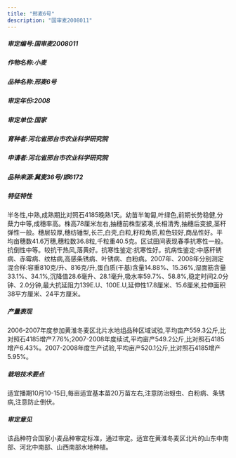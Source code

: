 ```yaml
---
title: "邢麦6号"
description: "国审麦2008011"
---
```

##### 审定编号:国审麦2008011

##### 作物名称:小麦

##### 品种名称:邢麦6号

##### 审定年份:2008

##### 审定单位:国家

##### 育种者:河北省邢台市农业科学研究院

##### 申请者:河北省邢台市农业科学研究院

##### 品种来源:冀麦36号/邯6172

##### 特征特性
半冬性,中熟,成熟期比对照石4185晚熟1天。幼苗半匍匐,叶绿色,前期长势稳健,分蘖力中等,成穗率高。株高78厘米左右,抽穗前株型紧凑,长相清秀,抽穗后变披,茎秆弹性一般。穗层较厚,穗纺锤型,长芒,白壳,白粒,籽粒角质,粒色较好,商品性好。平均亩穗数41.6万穗,穗粒数36.8粒,千粒重40.5克。区试田间表现春季抗寒性一般。抗倒性中等。较抗干热风,落黄好。抗寒性鉴定:抗寒性好。抗病性鉴定:中感秆锈病、赤霉病、纹枯病,高感条锈病、叶锈病、白粉病。2007年、2008年分别测定混合样:容重810克/升、816克/升,蛋白质(干基)含量14.88%、15.36%,湿面筋含量33.1%、34.1%,沉降值28.6毫升、28.1毫升,吸水率59.7%、58.8%,稳定时间2.0分钟、2.0分钟,最大抗延阻力139E.U、100E.U,延伸性17.8厘米、15.6厘米,拉伸面积38平方厘米、24平方厘米。

##### 产量表现
2006-2007年度参加黄淮冬麦区北片水地组品种区域试验,平均亩产559.3公斤,比对照石4185增产7.76%;2007-2008年度续试,平均亩产549.2公斤,比对照石4185增产6.43%。2007-2008年度生产试验,平均亩产520.1公斤,比对照石4185增产5.95%。

##### 栽培技术要点
适宜播期10月10-15日,每亩适宜基本苗20万苗左右,注意防治蚜虫、白粉病、条锈病,注意防止倒伏。

##### 审定意见
该品种符合国家小麦品种审定标准，通过审定。适宜在黄淮冬麦区北片的山东中南部、河北中南部、山西南部水地种植。



